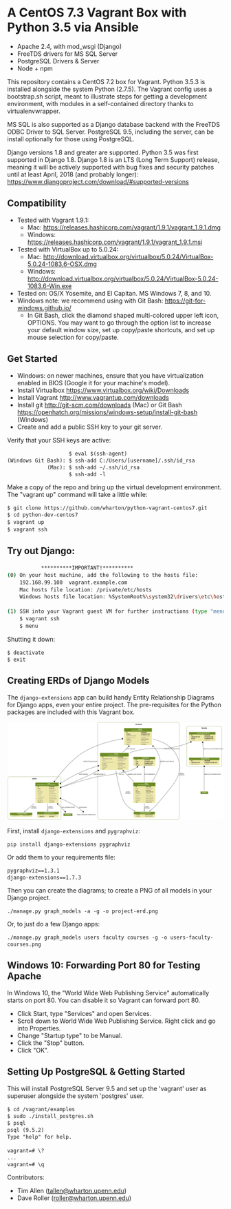 # A CentOS 7.3 Vagrant Box with Python 3.5 via Ansible
* Apache 2.4, with mod_wsgi (Django)
* FreeTDS drivers for MS SQL Server
* PostgreSQL Drivers & Server
* Node + npm

This repository contains a CentOS 7.2 box for Vagrant. Python 3.5.3 is installed alongside the system Python (2.7.5). The Vagrant config uses a bootstrap.sh script, meant to illustrate steps for getting a development environment, with modules in a self-contained directory thanks to virtualenvwrapper.

MS SQL is also supported as a Django database backend with the FreeTDS ODBC Driver to SQL Server. PostgreSQL 9.5, including the server, can be install optionally for those using PostgreSQL.

Django versions 1.8 and greater are supported. Python 3.5 was first supported in Django 1.8. Django 1.8 is an LTS (Long Term Support) release, meaning it will be actively supported with bug fixes and security patches until at least April, 2018 (and probably longer): https://www.djangoproject.com/download/#supported-versions

## Compatibility

* Tested with Vagrant 1.9.1:
    * Mac: https://releases.hashicorp.com/vagrant/1.9.1/vagrant_1.9.1.dmg
    * Windows: https://releases.hashicorp.com/vagrant/1.9.1/vagrant_1.9.1.msi
* Tested with VirtualBox up to 5.0.24:
    * Mac: http://download.virtualbox.org/virtualbox/5.0.24/VirtualBox-5.0.24-1083.6-OSX.dmg
    * Windows: http://download.virtualbox.org/virtualbox/5.0.24/VirtualBox-5.0.24-1083.6-Win.exe
* Tested on: OS/X Yosemite, and El Capitan. MS Windows 7, 8, and 10.
* Windows note: we recommend using with Git Bash: https://git-for-windows.github.io/
    * In Git Bash, click the diamond shaped multi-colored upper left icon, OPTIONS. You may want to go through the option list to increase your default window size, set up copy/paste shortcuts, and set up mouse selection for copy/paste.

## Get Started

* Windows: on newer machines, ensure that you have virtualization enabled in BIOS (Google it for your machine's model).
* Install Virtualbox https://www.virtualbox.org/wiki/Downloads
* Install Vagrant http://www.vagrantup.com/downloads
* Install git http://git-scm.com/downloads (Mac) or Git Bash https://openhatch.org/missions/windows-setup/install-git-bash (Windows)
* Create and add a public SSH key to your git server.

Verify that your SSH keys are active:

```
                    $ eval $(ssh-agent)
(Windows Git Bash): $ ssh-add C:/Users/[username]/.ssh/id_rsa
             (Mac): $ ssh-add ~/.ssh/id_rsa
                    $ ssh-add -l
```

Make a copy of the repo and bring up the virtual development environment. The "vagrant up" command will take a little while:

``` bash
$ git clone https://github.com/wharton/python-vagrant-centos7.git
$ cd python-dev-centos7
$ vagrant up
$ vagrant ssh
```

## Try out Django:

``` bash
           **********IMPORTANT!**********
(0) On your host machine, add the following to the hosts file:
    192.168.99.100	vagrant.example.com
    Mac hosts file location: /private/etc/hosts
    Windows hosts file location: %SystemRoot%\system32\drivers\etc\hosts

(1) SSH into your Vagrant guest VM for further instructions (type "menu" to bring them up again if you need them):
    $ vagrant ssh
    $ menu
```

Shutting it down:

```
$ deactivate
$ exit
```

## Creating ERDs of Django Models

The `django-extensions` app can build handy Entity Relationship Diagrams for Django apps, even your entire project. The pre-requisites for the Python packages are included with this Vagrant box.

![An example ERD with three Django apps.](users-faculty-courses.png)

First, install `django-extensions` and `pygraphviz`:

    pip install django-extensions pygraphviz


Or add them to your requirements file:

    pygraphviz==1.3.1
    django-extensions==1.7.3

Then you can create the diagrams; to create a PNG of all models in your Django project.

    ./manage.py graph_models -a -g -o project-erd.png

Or, to just do a few Django apps:

    ./manage.py graph_models users faculty courses -g -o users-faculty-courses.png

## Windows 10: Forwarding Port 80 for Testing Apache

In Windows 10, the "World Wide Web Publishing Service" automatically starts on port 80. You can disable it so Vagrant can forward port 80.

* Click Start, type "Services" and open Services.
* Scroll down to World Wide Web Publishing Service. Right click and go into Properties.
* Change "Startup type" to be Manual.
* Click the "Stop" button.
* Click "OK".

## Setting Up PostgreSQL & Getting Started

This will install PostgreSQL Server 9.5 and set up the 'vagrant' user as superuser alongside the system 'postgres' user.

```
$ cd /vagrant/examples
$ sudo ./install_postgres.sh
$ psql
psql (9.5.2)
Type "help" for help.

vagrant=# \?
...
vagrant=# \q
```

Contributors:

* Tim Allen (tallen@wharton.upenn.edu)
* Dave Roller (roller@wharton.upenn.edu)
